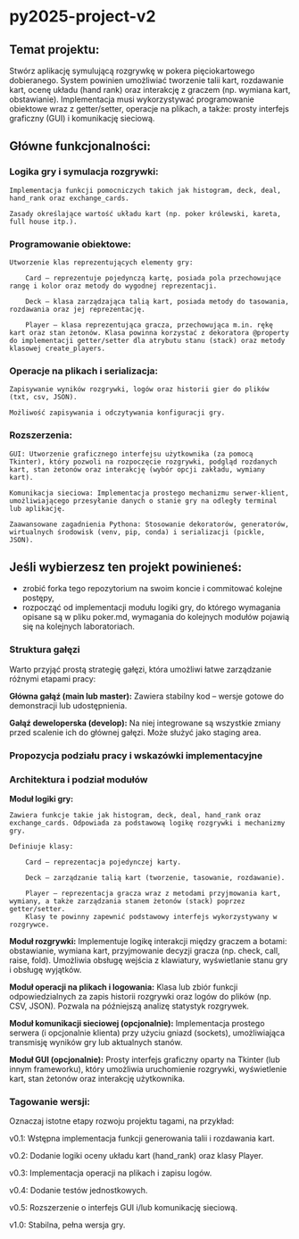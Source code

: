 # py2025-project-v2

## Temat projektu:

Stwórz aplikację symulującą rozgrywkę w pokera pięciokartowego dobieranego. System powinien umożliwiać tworzenie talii kart, rozdawanie kart, ocenę układu (hand rank) oraz interakcję z graczem (np. wymiana kart, obstawianie). Implementacja musi wykorzystywać programowanie obiektowe wraz z getter/setter, operacje na plikach, a także: prosty interfejs graficzny (GUI) i komunikację sieciową.

## Główne funkcjonalności:

### Logika gry i symulacja rozgrywki:

    Implementacja funkcji pomocniczych takich jak histogram, deck, deal, hand_rank oraz exchange_cards.

    Zasady określające wartość układu kart (np. poker królewski, kareta, full house itp.).

### Programowanie obiektowe:

    Utworzenie klas reprezentujących elementy gry:

        Card – reprezentuje pojedynczą kartę, posiada pola przechowujące rangę i kolor oraz metody do wygodnej reprezentacji.

        Deck – klasa zarządzająca talią kart, posiada metody do tasowania, rozdawania oraz jej reprezentację.

        Player – klasa reprezentująca gracza, przechowująca m.in. rękę kart oraz stan żetonów. Klasa powinna korzystać z dekoratora @property do implementacji getter/setter dla atrybutu stanu (stack) oraz metody klasowej create_players.

### Operacje na plikach i serializacja:

    Zapisywanie wyników rozgrywki, logów oraz historii gier do plików (txt, csv, JSON).

    Możliwość zapisywania i odczytywania konfiguracji gry.

### Rozszerzenia:

    GUI: Utworzenie graficznego interfejsu użytkownika (za pomocą Tkinter), który pozwoli na rozpoczęcie rozgrywki, podgląd rozdanych kart, stan żetonów oraz interakcję (wybór opcji zakładu, wymiany kart).

    Komunikacja sieciowa: Implementacja prostego mechanizmu serwer-klient, umożliwiającego przesyłanie danych o stanie gry na odległy terminal lub aplikację.

    Zaawansowane zagadnienia Pythona: Stosowanie dekoratorów, generatorów, wirtualnych środowisk (venv, pip, conda) i serializacji (pickle, JSON).


## Jeśli wybierzesz ten projekt powinieneś:

- zrobić forka tego repozytorium na swoim koncie i commitować kolejne postępy,
- rozpocząć od implementacji modułu logiki gry, do którego wymagania opisane są w pliku poker.md, wymagania do kolejnych modułów pojawią się na kolejnych laboratoriach.

### Struktura gałęzi

Warto przyjąć prostą strategię gałęzi, która umożliwi łatwe zarządzanie różnymi etapami pracy:

**Główna gałąź (main lub master):**
Zawiera stabilny kod – wersje gotowe do demonstracji lub udostępnienia.

**Gałąź deweloperska (develop):**
Na niej integrowane są wszystkie zmiany przed scalenie ich do głównej gałęzi. Może służyć jako staging area.

### Propozycja podziału pracy i wskazówki implementacyjne

### Architektura i podział modułów

**Moduł logiki gry:**
    
    Zawiera funkcje takie jak histogram, deck, deal, hand_rank oraz exchange_cards. Odpowiada za podstawową logikę rozgrywki i mechanizmy gry.

    Definiuje klasy:

        Card – reprezentacja pojedynczej karty.

        Deck – zarządzanie talią kart (tworzenie, tasowanie, rozdawanie).

        Player – reprezentacja gracza wraz z metodami przyjmowania kart, wymiany, a także zarządzania stanem żetonów (stack) poprzez getter/setter.
        Klasy te powinny zapewnić podstawowy interfejs wykorzystywany w rozgrywce.

**Moduł rozgrywki:**
    Implementuje logikę interakcji między graczem a botami: obstawianie, wymiana kart, przyjmowanie decyzji gracza (np. check, call, raise, fold). Umożliwia obsługę wejścia z klawiatury, wyświetlanie stanu gry i obsługę wyjątków.

**Moduł operacji na plikach i logowania:**
    Klasa lub zbiór funkcji odpowiedzialnych za zapis historii rozgrywki oraz logów do plików (np. CSV, JSON). Pozwala na późniejszą analizę statystyk rozgrywek.

**Moduł komunikacji sieciowej (opcjonalnie):**
    Implementacja prostego serwera (i opcjonalnie klienta) przy użyciu gniazd (sockets), umożliwiająca transmisję wyników gry lub aktualnych stanów.

**Moduł GUI (opcjonalnie):**
    Prosty interfejs graficzny oparty na Tkinter (lub innym frameworku), który umożliwia uruchomienie rozgrywki, wyświetlenie kart, stan żetonów oraz interakcję użytkownika.

### Tagowanie wersji:

Oznaczaj istotne etapy rozwoju projektu tagami, na przykład:

v0.1: Wstępna implementacja funkcji generowania talii i rozdawania kart.

v0.2: Dodanie logiki oceny układu kart (hand_rank) oraz klasy Player.

v0.3: Implementacja operacji na plikach i zapisu logów.

v0.4: Dodanie testów jednostkowych.

v0.5: Rozszerzenie o interfejs GUI i/lub komunikację sieciową.

v1.0: Stabilna, pełna wersja gry.
